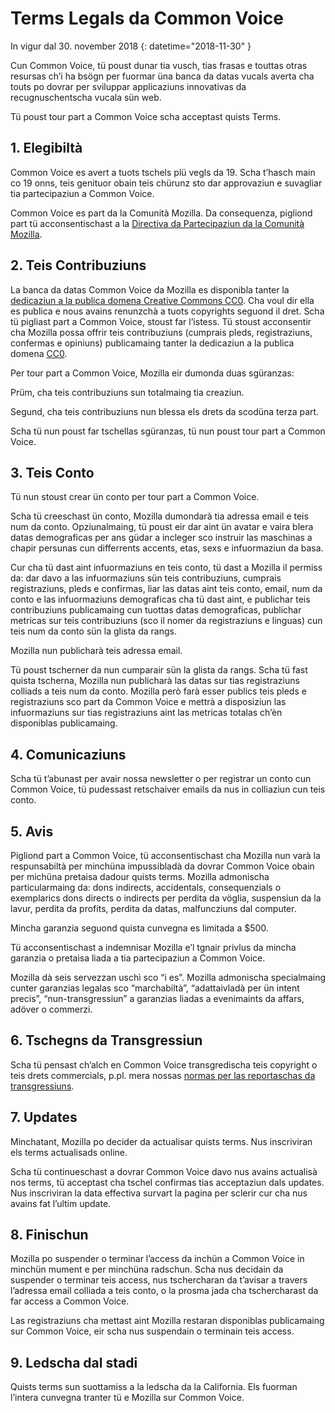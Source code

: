 # Terms Legals da Common Voice

In vigur dal 30. november 2018 {: datetime="2018-11-30" }

Cun Common Voice, tü poust dunar tia vusch, tias frasas e touttas otras resursas ch’i ha bsögn per fuormar üna banca da datas vucals averta cha touts po dovrar per sviluppar applicaziuns innovativas da recugnuschentscha vucala sün web.

Tü poust tour part a Common Voice scha acceptast quists Terms.

## 1. Elegibiltà
Common Voice es avert a tuots tschels plü vegls da 19. Scha t’hasch main co 19 onns, teis genituor obain teis chürunz sto dar approvaziun e suvagliar tia partecipaziun a Common Voice.

Common Voice es part da la Comunità Mozilla. Da consequenza, pigliond part tü acconsentischast a la [Directiva da Partecipaziun da la Comunità Mozilla](https://www.mozilla.org/about/governance/policies/participation/).

## 2. Teis Contribuziuns 
La banca da datas Common Voice da Mozilla es disponibla tanter la [dedicaziun a la publica domena Creative Commons CC0](https://creativecommons.org/publicdomain/zero/1.0/). Cha voul dir ella es publica e nous avains renunzchà a tuots copyrights seguond il dret. Scha tü pigliast part a Common Voice, stoust far l’istess. Tü stoust acconsentir cha Mozilla possa offrir teis contribuziuns (cumprais pleds, registraziuns, confermas e opiniuns) publicamaing tanter la dedicaziun a la publica domena [CC0](https://creativecommons.org/publicdomain/zero/1.0/).

Per tour part a Common Voice, Mozilla eir dumonda duas sgüranzas:

Prüm, cha teis contribuziuns sun totalmaing tia creaziun.

Segund, cha teis contribuziuns nun blessa els drets da scodüna terza part.

Scha tü nun poust far tschellas sgüranzas, tü nun poust tour part a Common Voice.

## 3. Teis Conto
Tü nun stoust crear ün conto per tour part a Common Voice.

Scha tü creeschast ün conto, Mozilla dumondarà tia adressa email e teis num da conto. Opziunalmaing, tü poust eir dar aint ün avatar e vaira blera datas demograficas per ans güdar a incleger sco instruir las maschinas a chapir persunas cun differrents accents, etas, sexs e infuormaziun da basa.

Cur cha tü dast aint infuormaziuns en teis conto, tü dast a Mozilla il permiss da: 
dar davo a las infuormaziuns sün teis contribuziuns, cumprais registraziuns, pleds e confirmas,
liar las datas aint teis conto, email, num da conto e las infuormaziuns demograficas cha tü dast aint, e publichar teis contribuziuns publicamaing cun tuottas datas demograficas,
publichar metricas sur teis contribuziuns (sco il nomer da registraziuns e linguas) cun teis num da conto sün la glista da rangs.

Mozilla nun publicharà teis adressa email.

Tü poust tscherner da nun cumparair sün la glista da rangs. Scha tü fast quista tscherna, Mozilla nun publicharà las datas sur tias registraziuns colliads a teis num da conto. Mozilla però farà esser publics teis pleds e registraziuns sco part da Common Voice e mettrà a disposiziun las infuormaziuns sur tias registraziuns aint las metricas totalas ch’èn disponiblas publicamaing.

## 4. Comunicaziuns
Scha tü t’abunast per avair nossa newsletter o per registrar un conto cun Common Voice, tü pudessast retschaiver emails da nus in colliaziun cun teis conto.

## 5. Avis

Pigliond part a Common Voice, tü acconsentischast cha Mozilla nun varà la respunsabiltà per minchüna impussibladà da dovrar Common Voice obain per michüna pretaisa dadour quists terms. Mozilla admonischa particularmaing da:
dons indirects, accidentals, consequenzials o exemplarics
dons directs o indirects per perdita da vöglia, suspensiun da la lavur, perdita da profits, perdita da datas, malfuncziuns dal computer.

Mincha garanzia seguond quista cunvegna es limitada a $500.

Tü acconsentischast a indemnisar Mozilla e’l tgnair privlus da mincha garanzia o pretaisa liada a tia partecipaziun a Common Voice.

Mozilla dà seis servezzan uschì sco “i es”. Mozilla admonischa specialmaing cunter garanzias legalas sco “marchabiltà”, “adattaivladà per ün intent precis”, “nun-transgressiun” a garanzias liadas a evenimaints da affars, adöver o commerzi. 

## 6. Tschegns da Transgressiun
Scha tü pensast ch’alch en Common Voice transgredischa teis copyright o teis drets commercials, p.pl. mera nossas [normas per las reportaschas da transgressiuns](https://www.mozilla.org/about/legal/report-infringement/).

## 7. Updates
Minchatant, Mozilla po decider da actualisar quists terms. Nus inscriviran els terms actualisads online. 

Scha tü continueschast a dovrar Common Voice davo nus avains actualisà nos terms, tü acceptast cha tschel confirmas tias acceptaziun dals updates. Nus inscriviran la data effectiva survart la pagina per sclerir cur cha nus avains fat l’ultim update.

## 8. Finischun
Mozilla po suspender o terminar l’access da inchün a Common Voice in minchün mument e per minchüna radschun. Scha nus decidain da suspender o terminar teis access, nus tschercharan da t’avisar a travers l’adressa email colliada a teis conto, o la prosma jada cha tschercharast da far access a Common Voice.

Las registraziuns cha mettast aint Mozilla restaran disponiblas publicamaing sur Common Voice, eir scha nus suspendain o terminain teis access.

## 9. Ledscha dal stadi
Quists terms sun suottamiss a la ledscha da la California. Els fuorman l’intera cunvegna tranter tü e Mozilla sur Common Voice.
